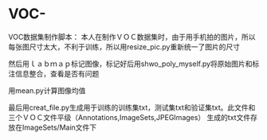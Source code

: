 # VOC-
VOC数据集制作脚本：
本人在制作ＶＯＣ数据集时，由于用手机拍的图片，所以每张图尺寸太大，不利于训练，所以用resize_pic.py重新统一了图片的尺寸

然后用ｌａｂｍａｐ标记图像，标记好后用shwo_poly_myself.py将原始图片和标注信息整合，查看是否有问题

用mean.py计算图像均值

最后用creat_file.py生成用于训练的训练集txt，测试集txt和验证集txt。此文件和三个ＶＯＣ文件平级（Annotations,ImageSets,JPEGImages）
生成的txt文件存放在ImageSets/Main文件下

